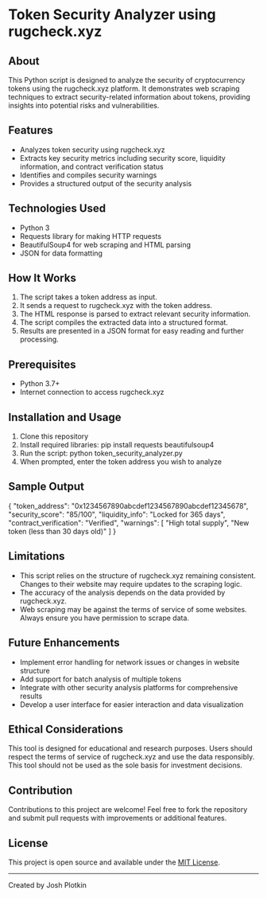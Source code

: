# Token Security Analyzer using rugcheck.xyz

## About
This Python script is designed to analyze the security of cryptocurrency tokens using the rugcheck.xyz platform. It demonstrates web scraping techniques to extract security-related information about tokens, providing insights into potential risks and vulnerabilities.

## Features
- Analyzes token security using rugcheck.xyz
- Extracts key security metrics including security score, liquidity information, and contract verification status
- Identifies and compiles security warnings
- Provides a structured output of the security analysis

## Technologies Used
- Python 3
- Requests library for making HTTP requests
- BeautifulSoup4 for web scraping and HTML parsing
- JSON for data formatting

## How It Works
1. The script takes a token address as input.
2. It sends a request to rugcheck.xyz with the token address.
3. The HTML response is parsed to extract relevant security information.
4. The script compiles the extracted data into a structured format.
5. Results are presented in a JSON format for easy reading and further processing.

## Prerequisites
- Python 3.7+
- Internet connection to access rugcheck.xyz

## Installation and Usage
1. Clone this repository
2. Install required libraries:
   pip install requests beautifulsoup4
3. Run the script:
   python token_security_analyzer.py
4. When prompted, enter the token address you wish to analyze

## Sample Output
{
  "token_address": "0x1234567890abcdef1234567890abcdef12345678",
  "security_score": "85/100",
  "liquidity_info": "Locked for 365 days",
  "contract_verification": "Verified",
  "warnings": [
    "High total supply",
    "New token (less than 30 days old)"
  ]
}

## Limitations
- This script relies on the structure of rugcheck.xyz remaining consistent. Changes to their website may require updates to the scraping logic.
- The accuracy of the analysis depends on the data provided by rugcheck.xyz.
- Web scraping may be against the terms of service of some websites. Always ensure you have permission to scrape data.

## Future Enhancements
- Implement error handling for network issues or changes in website structure
- Add support for batch analysis of multiple tokens
- Integrate with other security analysis platforms for comprehensive results
- Develop a user interface for easier interaction and data visualization

## Ethical Considerations
This tool is designed for educational and research purposes. Users should respect the terms of service of rugcheck.xyz and use the data responsibly. This tool should not be used as the sole basis for investment decisions.

## Contribution
Contributions to this project are welcome! Feel free to fork the repository and submit pull requests with improvements or additional features.

## License
This project is open source and available under the [MIT License](LICENSE).

---

Created by Josh Plotkin
